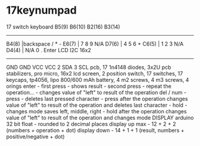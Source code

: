 # 17keynumpad
  17 switch keyboard
          B5(9)   B6(10)  B2(16)   B3(14)
  __________________________________________
  B4(8) |backspace  /       *        -
  E6(7) |   7       8       9       N/A
  D7(6) |   4       5       6        +
  C6(5) |   1       2       3       N/A
  D4(4) |  N/A      0       .      Enter
  LCD I2C 16x2
  ____________
  GND  GND
  VCC  VCC
  2    SDA
  3    SCL
  pcb, 17 1n4148 diodes, 3x2U pcb stabilizers, pro micro, 16x2 lcd screen, 2 position switch, 17 switches, 17 keycaps, tp4056, lipo 800/600 mAh battery, 4 m2 screws, 4 m3 screws, 4 orings
  enter - first press - shows result
        - second press - repeat the operation...
        - changes value of "left" to result of the operation
  del / num - press - deletes last pressed character
            - press after the operation changes value of "left" to result of the operation and deletes last character
            - hold - changes mode saves left, middle, right
            - hold after the operation changes value of "left" to result of the operation and changes mode
  DISPLAY
  arduino 32 bit float  - rounded to 2 decimal places
  display up max        - 12 + 2 + 2 (numbers + operation + dot)
  display down          - 14 + 1 + 1 (result, numbers + positive/negative + dot)
